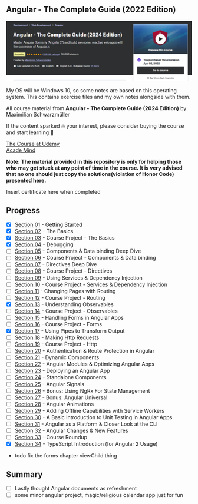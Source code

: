 ## Angular - The Complete Guide (2022 Edition)

![Angular](angular.png)

My OS will be Windows 10, so some notes are based on this operating system. This contains exercise files and my own notes alongside with them.
<br>

All course material from **Angular - The Complete Guide (2024 Edition)** by Maximilian Schwarzmüller

If the content sparked :fire: your interest, please consider buying the course and start learning :book:

[The Course at Udemy](https://www.udemy.com/course/the-complete-guide-to-angular-2/)   
[Acade Mind](https://academind.com/)   

**Note: The material provided in this repository is only for helping those who may get stuck at any point of time in the course. It is very advised that no one should just copy the solutions(violation of Honor Code) presented here.**

<!-- 
Linkedin puts this shit front, when clicking from private mode x(. Need to put this to make jump working every case
?trk=public_profile_see-credential 
-->

Insert certificate here when completed

## Progress

- [x] [Section 01](https://github.com/developersCradle/angular-complete-guide/tree/main/Section%201%20Gettings%20Started) - Getting Started
- [x] [Section 02](https://github.com/developersCradle/angular-complete-guide/tree/main/Section%202%20The%20Basics) - The Basics 
- [x] [Section 03](https://github.com/developersCradle/angular-complete-guide/tree/main/Section%203%20Course%20Project%20-%20The%20Basics) - Course Project - The Basics
- [x] [Section 04](https://github.com/developersCradle/angular-complete-guide/tree/main/Section%204%20Debugging) - Debugging
- [ ] [Section 05](https://github.com/developersCradle/angular-complete-guide/tree/main/Section%205%20Components%20%26%20Databinding%20Deep%20Dive) - Components & Data binding Deep Dive
- [ ] [Section 06](#) - Course Project - Components & Data binding
- [ ] [Section 07](#) - Directives Deep Dive
- [ ] [Section 08](#) - Course Project - Directives
- [ ] [Section 09](#) - Using Services & Dependency Injection
- [ ] [Section 10](#) - Course Project - Services & Dependency Injection
- [ ] [Section 11](#) - Changing Pages with Routing
- [ ] [Section 12](#) - Course Project - Routing 
- [x] [Section 13](https://github.com/developersCradle/angular-complete-guide/tree/main/Section%2013%20%20Understanding%20Observables) - Understanding Observables
- [ ] [Section 14](#) - Course Project - Observables
- [ ] [Section 15](https://github.com/developersCradle/angular-complete-guide/tree/main/Section%2015%20Handling%20Forms%20in%20Angular%20Apps) - Handling Forms in Angular Apps
- [ ] [Section 16](#) - Course Project - Forms
- [x] [Section 17](https://github.com/developersCradle/angular-complete-guide/tree/main/Section%2017%20Using%20Pipes%20to%20Transform%20Output) - Using Pipes to Transform Output 
- [ ] [Section 18](#) - Making Http Requests 
- [ ] [Section 19](#) - Course Project - Http
- [ ] [Section 20](#) - Authentication & Route Protection in Angular
- [ ] [Section 21](#) - Dynamic Components
- [ ] [Section 22](#) - Angular Modules & Optimizing Angular Apps
- [ ] [Section 23](#) - Deploying an Angular App 
- [ ] [Section 24](#) - Standalone Components
- [ ] [Section 25](#) - Angular Signals
- [ ] [Section 26](#) - Bonus: Using NgRx For State Management
- [ ] [Section 27](#) - Bonus: Angular Universal
- [ ] [Section 28](#) - Angular Animations
- [ ] [Section 29](#) - Adding Offline Capabilities with Service Workers
- [ ] [Section 30](#) - A Basic Introduction to Unit Testing in Angular Apps
- [ ] [Section 31](#) - Angular as a Platform & Closer Look at the CLI
- [ ] [Section 32](#) - Angular Changes & New Features
- [ ] [Section 33](#) - Course Roundup
- [x] [Section 34](https://github.com/developersCradle/angular-complete-guide/tree/main/Section%2033%20TypeScript%20Introduction%20(for%20Angular%202%20Usage)) - TypeScript Introduction (for Angular 2 Usage)

- todo fix the forms chapter viewChild thing

## Summary

- [ ] Lastly thought Angular documents as refreshment 
- [ ] some minor angular project, magic/religious calendar app just for fun